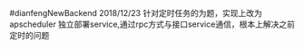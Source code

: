 #dianfengNewBackend
2018/12/23
针对定时任务的为题，实现上改为apscheduler 独立部署service,通过rpc方式与接口service通信，根本上解决之前定时的问题
